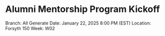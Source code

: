 # Alumni Mentorship Program Kickoff

Branch: All Generate
Date: January 22, 2025 8:00 PM (EST)
Location: Forsyth 150
Week: W02